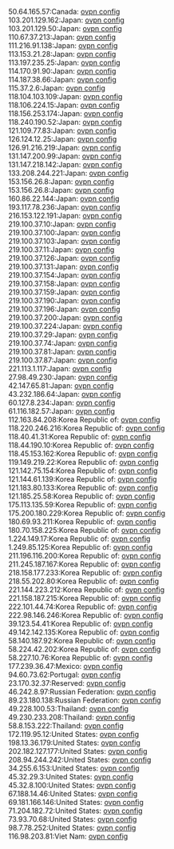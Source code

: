 50.64.165.57:Canada: [ovpn config](vpn/50_64_165_57.ovpn)  
103.201.129.162:Japan: [ovpn config](vpn/103_201_129_162.ovpn)  
103.201.129.50:Japan: [ovpn config](vpn/103_201_129_50.ovpn)  
110.67.37.213:Japan: [ovpn config](vpn/110_67_37_213.ovpn)  
111.216.91.138:Japan: [ovpn config](vpn/111_216_91_138.ovpn)  
113.153.21.28:Japan: [ovpn config](vpn/113_153_21_28.ovpn)  
113.197.235.25:Japan: [ovpn config](vpn/113_197_235_25.ovpn)  
114.170.91.90:Japan: [ovpn config](vpn/114_170_91_90.ovpn)  
114.187.38.66:Japan: [ovpn config](vpn/114_187_38_66.ovpn)  
115.37.2.6:Japan: [ovpn config](vpn/115_37_2_6.ovpn)  
118.104.103.109:Japan: [ovpn config](vpn/118_104_103_109.ovpn)  
118.106.224.15:Japan: [ovpn config](vpn/118_106_224_15.ovpn)  
118.156.253.174:Japan: [ovpn config](vpn/118_156_253_174.ovpn)  
118.240.190.52:Japan: [ovpn config](vpn/118_240_190_52.ovpn)  
121.109.77.83:Japan: [ovpn config](vpn/121_109_77_83.ovpn)  
126.124.12.25:Japan: [ovpn config](vpn/126_124_12_25.ovpn)  
126.91.216.219:Japan: [ovpn config](vpn/126_91_216_219.ovpn)  
131.147.200.99:Japan: [ovpn config](vpn/131_147_200_99.ovpn)  
131.147.218.142:Japan: [ovpn config](vpn/131_147_218_142.ovpn)  
133.208.244.221:Japan: [ovpn config](vpn/133_208_244_221.ovpn)  
153.156.26.8:Japan: [ovpn config](vpn/153_156_26_8.ovpn)  
153.156.26.8:Japan: [ovpn config](vpn/153_156_26_8.ovpn)  
160.86.22.144:Japan: [ovpn config](vpn/160_86_22_144.ovpn)  
193.117.78.236:Japan: [ovpn config](vpn/193_117_78_236.ovpn)  
216.153.122.191:Japan: [ovpn config](vpn/216_153_122_191.ovpn)  
219.100.37.10:Japan: [ovpn config](vpn/219_100_37_10.ovpn)  
219.100.37.100:Japan: [ovpn config](vpn/219_100_37_100.ovpn)  
219.100.37.103:Japan: [ovpn config](vpn/219_100_37_103.ovpn)  
219.100.37.11:Japan: [ovpn config](vpn/219_100_37_11.ovpn)  
219.100.37.126:Japan: [ovpn config](vpn/219_100_37_126.ovpn)  
219.100.37.131:Japan: [ovpn config](vpn/219_100_37_131.ovpn)  
219.100.37.154:Japan: [ovpn config](vpn/219_100_37_154.ovpn)  
219.100.37.158:Japan: [ovpn config](vpn/219_100_37_158.ovpn)  
219.100.37.159:Japan: [ovpn config](vpn/219_100_37_159.ovpn)  
219.100.37.190:Japan: [ovpn config](vpn/219_100_37_190.ovpn)  
219.100.37.196:Japan: [ovpn config](vpn/219_100_37_196.ovpn)  
219.100.37.200:Japan: [ovpn config](vpn/219_100_37_200.ovpn)  
219.100.37.224:Japan: [ovpn config](vpn/219_100_37_224.ovpn)  
219.100.37.29:Japan: [ovpn config](vpn/219_100_37_29.ovpn)  
219.100.37.74:Japan: [ovpn config](vpn/219_100_37_74.ovpn)  
219.100.37.81:Japan: [ovpn config](vpn/219_100_37_81.ovpn)  
219.100.37.87:Japan: [ovpn config](vpn/219_100_37_87.ovpn)  
221.113.1.117:Japan: [ovpn config](vpn/221_113_1_117.ovpn)  
27.98.49.230:Japan: [ovpn config](vpn/27_98_49_230.ovpn)  
42.147.65.81:Japan: [ovpn config](vpn/42_147_65_81.ovpn)  
43.232.186.64:Japan: [ovpn config](vpn/43_232_186_64.ovpn)  
60.127.8.234:Japan: [ovpn config](vpn/60_127_8_234.ovpn)  
61.116.182.57:Japan: [ovpn config](vpn/61_116_182_57.ovpn)  
112.163.84.208:Korea Republic of: [ovpn config](vpn/112_163_84_208.ovpn)  
118.220.246.216:Korea Republic of: [ovpn config](vpn/118_220_246_216.ovpn)  
118.40.41.31:Korea Republic of: [ovpn config](vpn/118_40_41_31.ovpn)  
118.44.190.10:Korea Republic of: [ovpn config](vpn/118_44_190_10.ovpn)  
118.45.153.162:Korea Republic of: [ovpn config](vpn/118_45_153_162.ovpn)  
119.149.219.22:Korea Republic of: [ovpn config](vpn/119_149_219_22.ovpn)  
121.142.75.154:Korea Republic of: [ovpn config](vpn/121_142_75_154.ovpn)  
121.144.61.139:Korea Republic of: [ovpn config](vpn/121_144_61_139.ovpn)  
121.183.80.133:Korea Republic of: [ovpn config](vpn/121_183_80_133.ovpn)  
121.185.25.58:Korea Republic of: [ovpn config](vpn/121_185_25_58.ovpn)  
175.113.135.59:Korea Republic of: [ovpn config](vpn/175_113_135_59.ovpn)  
175.200.180.229:Korea Republic of: [ovpn config](vpn/175_200_180_229.ovpn)  
180.69.93.211:Korea Republic of: [ovpn config](vpn/180_69_93_211.ovpn)  
180.70.158.225:Korea Republic of: [ovpn config](vpn/180_70_158_225.ovpn)  
1.224.149.17:Korea Republic of: [ovpn config](vpn/1_224_149_17.ovpn)  
1.249.85.125:Korea Republic of: [ovpn config](vpn/1_249_85_125.ovpn)  
211.196.116.200:Korea Republic of: [ovpn config](vpn/211_196_116_200.ovpn)  
211.245.187.167:Korea Republic of: [ovpn config](vpn/211_245_187_167.ovpn)  
218.158.177.233:Korea Republic of: [ovpn config](vpn/218_158_177_233.ovpn)  
218.55.202.80:Korea Republic of: [ovpn config](vpn/218_55_202_80.ovpn)  
221.144.223.212:Korea Republic of: [ovpn config](vpn/221_144_223_212.ovpn)  
221.158.187.215:Korea Republic of: [ovpn config](vpn/221_158_187_215.ovpn)  
222.101.44.74:Korea Republic of: [ovpn config](vpn/222_101_44_74.ovpn)  
222.98.146.246:Korea Republic of: [ovpn config](vpn/222_98_146_246.ovpn)  
39.123.54.41:Korea Republic of: [ovpn config](vpn/39_123_54_41.ovpn)  
49.142.142.135:Korea Republic of: [ovpn config](vpn/49_142_142_135.ovpn)  
58.140.187.92:Korea Republic of: [ovpn config](vpn/58_140_187_92.ovpn)  
58.224.42.202:Korea Republic of: [ovpn config](vpn/58_224_42_202.ovpn)  
58.227.10.76:Korea Republic of: [ovpn config](vpn/58_227_10_76.ovpn)  
177.239.36.47:Mexico: [ovpn config](vpn/177_239_36_47.ovpn)  
94.60.73.62:Portugal: [ovpn config](vpn/94_60_73_62.ovpn)  
23.170.32.37:Reserved: [ovpn config](vpn/23_170_32_37.ovpn)  
46.242.8.97:Russian Federation: [ovpn config](vpn/46_242_8_97.ovpn)  
89.23.180.138:Russian Federation: [ovpn config](vpn/89_23_180_138.ovpn)  
49.228.100.53:Thailand: [ovpn config](vpn/49_228_100_53.ovpn)  
49.230.233.208:Thailand: [ovpn config](vpn/49_230_233_208.ovpn)  
58.8.153.222:Thailand: [ovpn config](vpn/58_8_153_222.ovpn)  
172.119.95.12:United States: [ovpn config](vpn/172_119_95_12.ovpn)  
198.13.36.179:United States: [ovpn config](vpn/198_13_36_179.ovpn)  
202.182.127.177:United States: [ovpn config](vpn/202_182_127_177.ovpn)  
208.94.244.242:United States: [ovpn config](vpn/208_94_244_242.ovpn)  
34.255.6.153:United States: [ovpn config](vpn/34_255_6_153.ovpn)  
45.32.29.3:United States: [ovpn config](vpn/45_32_29_3.ovpn)  
45.32.8.100:United States: [ovpn config](vpn/45_32_8_100.ovpn)  
67.188.14.46:United States: [ovpn config](vpn/67_188_14_46.ovpn)  
69.181.166.146:United States: [ovpn config](vpn/69_181_166_146.ovpn)  
71.204.182.72:United States: [ovpn config](vpn/71_204_182_72.ovpn)  
73.93.70.68:United States: [ovpn config](vpn/73_93_70_68.ovpn)  
98.7.78.252:United States: [ovpn config](vpn/98_7_78_252.ovpn)  
116.98.203.81:Viet Nam: [ovpn config](vpn/116_98_203_81.ovpn)  
